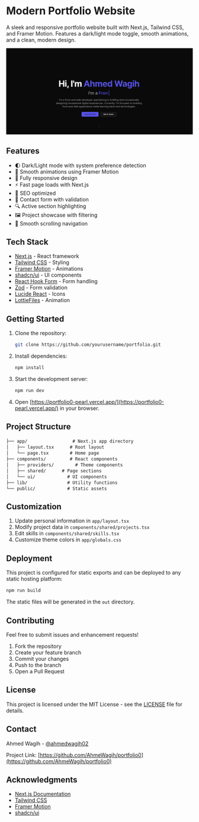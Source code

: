 # Modern Portfolio Website

A sleek and responsive portfolio website built with Next.js, Tailwind CSS, and Framer Motion. Features a dark/light mode toggle, smooth animations, and a clean, modern design.

![Portfolio Preview](https://github.com/AhmeWagih/portfolio0/blob/main/public/projects/port.png?raw=true)

## Features

- 🌓 Dark/Light mode with system preference detection
- 🎨 Smooth animations using Framer Motion
- 📱 Fully responsive design
- ⚡ Fast page loads with Next.js
- 🎯 SEO optimized
- 📝 Contact form with validation
- 🔍 Active section highlighting
- 🖼️ Project showcase with filtering
- 🚀 Smooth scrolling navigation

## Tech Stack

- [Next.js](https://nextjs.org/) - React framework
- [Tailwind CSS](https://tailwindcss.com/) - Styling
- [Framer Motion](https://www.framer.com/motion/) - Animations
- [shadcn/ui](https://ui.shadcn.com/) - UI components
- [React Hook Form](https://react-hook-form.com/) - Form handling
- [Zod](https://zod.dev/) - Form validation
- [Lucide React](https://lucide.dev/) - Icons
- [LottieFiles](https://lottiefiles.com/) - Animation
## Getting Started

1. Clone the repository:
   ```bash
   git clone https://github.com/yourusername/portfolio.git
   ```

2. Install dependencies:
   ```bash
   npm install
   ```

3. Start the development server:
   ```bash
   npm run dev
   ```

4. Open [https://portfolio0-pearl.vercel.app/](https://portfolio0-pearl.vercel.app/) in your browser.

## Project Structure

```
├── app/                 # Next.js app directory
│   ├── layout.tsx      # Root layout
│   └── page.tsx        # Home page
├── components/         # React components
│   ├── providers/        # Theme components
│   ├── shared/      # Page sections
│   └── ui/            # UI components
├── lib/               # Utility functions
└── public/            # Static assets
```

## Customization

1. Update personal information in `app/layout.tsx`
2. Modify project data in `components/shared/projects.tsx`
3. Edit skills in `components/shared/skills.tsx`
4. Customize theme colors in `app/globals.css`

## Deployment

This project is configured for static exports and can be deployed to any static hosting platform:

```bash
npm run build
```

The static files will be generated in the `out` directory.

## Contributing

Feel free to submit issues and enhancement requests!

1. Fork the repository
2. Create your feature branch
3. Commit your changes
4. Push to the branch
5. Open a Pull Request

## License

This project is licensed under the MIT License - see the [LICENSE](LICENSE) file for details.

## Contact

Ahmed Wagih - [@ahmedwagih02](https://www.linkedin.com/in/ahmedwagih02/)

Project Link: [https://github.com/AhmeWagih/portfolio0](https://github.com/AhmeWagih/portfolio0)

## Acknowledgments

- [Next.js Documentation](https://nextjs.org/docs)
- [Tailwind CSS](https://tailwindcss.com/docs)
- [Framer Motion](https://www.framer.com/motion/)
- [shadcn/ui](https://ui.shadcn.com/)
